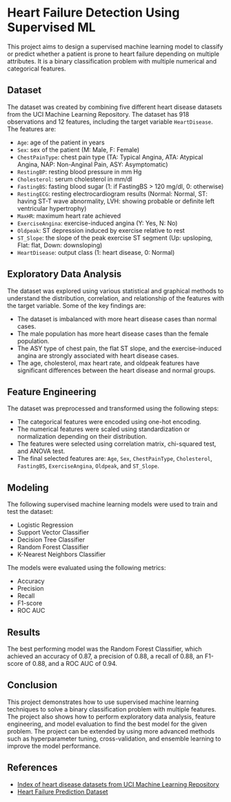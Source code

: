# Heart Failure Detection Using Supervised ML

This project aims to design a supervised machine learning model to classify or predict whether a patient is prone to heart failure depending on multiple attributes. It is a binary classification problem with multiple numerical and categorical features.

## Dataset

The dataset was created by combining five different heart disease datasets from the UCI Machine Learning Repository. The dataset has 918 observations and 12 features, including the target variable `HeartDisease`. The features are:

- `Age`: age of the patient in years
- `Sex`: sex of the patient (M: Male, F: Female)
- `ChestPainType`: chest pain type (TA: Typical Angina, ATA: Atypical Angina, NAP: Non-Anginal Pain, ASY: Asymptomatic)
- `RestingBP`: resting blood pressure in mm Hg
- `Cholesterol`: serum cholesterol in mm/dl
- `FastingBS`: fasting blood sugar (1: if FastingBS > 120 mg/dl, 0: otherwise)
- `RestingECG`: resting electrocardiogram results (Normal: Normal, ST: having ST-T wave abnormality, LVH: showing probable or definite left ventricular hypertrophy)
- `MaxHR`: maximum heart rate achieved
- `ExerciseAngina`: exercise-induced angina (Y: Yes, N: No)
- `Oldpeak`: ST depression induced by exercise relative to rest
- `ST_Slope`: the slope of the peak exercise ST segment (Up: upsloping, Flat: flat, Down: downsloping)
- `HeartDisease`: output class (1: heart disease, 0: Normal)

## Exploratory Data Analysis

The dataset was explored using various statistical and graphical methods to understand the distribution, correlation, and relationship of the features with the target variable. Some of the key findings are:

- The dataset is imbalanced with more heart disease cases than normal cases.
- The male population has more heart disease cases than the female population.
- The ASY type of chest pain, the flat ST slope, and the exercise-induced angina are strongly associated with heart disease cases.
- The age, cholesterol, max heart rate, and oldpeak features have significant differences between the heart disease and normal groups.

## Feature Engineering

The dataset was preprocessed and transformed using the following steps:

- The categorical features were encoded using one-hot encoding.
- The numerical features were scaled using standardization or normalization depending on their distribution.
- The features were selected using correlation matrix, chi-squared test, and ANOVA test.
- The final selected features are: `Age`, `Sex`, `ChestPainType`, `Cholesterol`, `FastingBS`, `ExerciseAngina`, `Oldpeak`, and `ST_Slope`.

## Modeling

The following supervised machine learning models were used to train and test the dataset:

- Logistic Regression
- Support Vector Classifier
- Decision Tree Classifier
- Random Forest Classifier
- K-Nearest Neighbors Classifier

The models were evaluated using the following metrics:

- Accuracy
- Precision
- Recall
- F1-score
- ROC AUC

## Results

The best performing model was the Random Forest Classifier, which achieved an accuracy of 0.87, a precision of 0.88, a recall of 0.88, an F1-score of 0.88, and a ROC AUC of 0.94. 

## Conclusion

This project demonstrates how to use supervised machine learning techniques to solve a binary classification problem with multiple features. The project also shows how to perform exploratory data analysis, feature engineering, and model evaluation to find the best model for the given problem. The project can be extended by using more advanced methods such as hyperparameter tuning, cross-validation, and ensemble learning to improve the model performance. 

## References

- [Index of heart disease datasets from UCI Machine Learning Repository](https://archive.ics.uci.edu/ml/datasets.php?format=&task=cla&att=&area=life&numAtt=&numIns=&type=&sort=nameUp&view=table)
- [Heart Failure Prediction Dataset](https://www.kaggle.com/fedesoriano/heart-failure-prediction)
